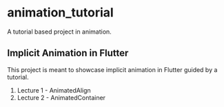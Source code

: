 # animation_tutorial

A tutorial based project in animation.

## Implicit Animation in Flutter

This project is meant to showcase implicit animation in Flutter guided by a tutorial.

1. Lecture 1 - AnimatedAlign
2. Lecture 2 - AnimatedContainer